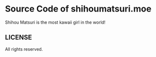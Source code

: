 # Source Code of shihoumatsuri.moe

Shihou Matsuri is the most kawaii girl in the world!

## LICENSE

All rights reserved.

